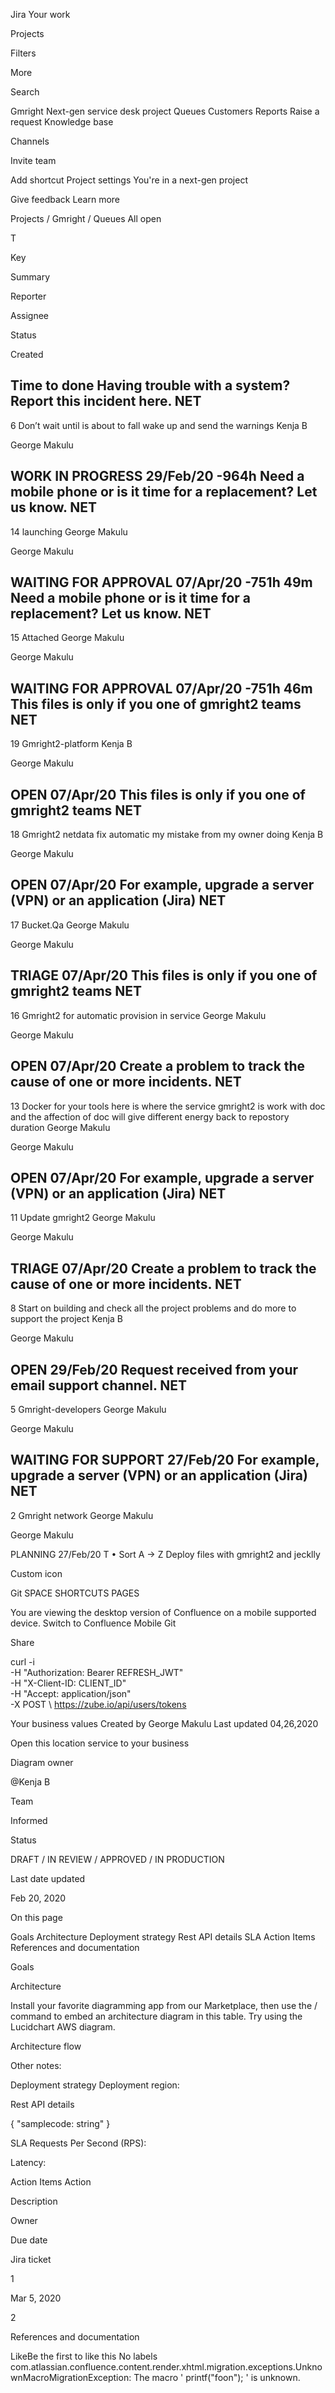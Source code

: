 
Jira
Your work

Projects

Filters

More


Search





Gmright
Next-gen service desk project
Queues
Customers
Reports
Raise a request
Knowledge base

Channels

Invite team

Add shortcut
Project settings
You're in a next-gen project

Give feedback
Learn more

Projects
/
Gmright
/
Queues
All open



T

Key

Summary

Reporter

Assignee

Status

Created

Time to done
Having trouble with a system? Report this incident here.
NET
-
6
Don’t wait until is about to fall wake up and send the warnings
Kenja B

George Makulu

WORK IN PROGRESS
29/Feb/20
-964h
Need a mobile phone or is it time for a replacement? Let us know.
NET
-
14
launching
George Makulu

George Makulu

WAITING FOR APPROVAL
07/Apr/20
-751h 49m
Need a mobile phone or is it time for a replacement? Let us know.
NET
-
15
Attached
George Makulu

George Makulu

WAITING FOR APPROVAL
07/Apr/20
-751h 46m
This files is only if you one of gmright2 teams 
NET
-
19
Gmright2-platform
Kenja B

George Makulu

OPEN
07/Apr/20
This files is only if you one of gmright2 teams 
NET
-
18
Gmright2 netdata fix automatic my mistake from my owner doing
Kenja B

George Makulu

OPEN
07/Apr/20
For example, upgrade a server (VPN) or an application (Jira)
NET
-
17
Bucket.Qa
George Makulu

George Makulu

TRIAGE
07/Apr/20
This files is only if you one of gmright2 teams 
NET
-
16
Gmright2 for automatic provision in service
George Makulu

George Makulu

OPEN
07/Apr/20
Create a problem to track the cause of one or more incidents.
NET
-
13
Docker for your tools here is where the service gmright2 is work with doc and the affection of doc will give different energy back to repostory duration
George Makulu

George Makulu

OPEN
07/Apr/20
For example, upgrade a server (VPN) or an application (Jira)
NET
-
11
Update gmright2
George Makulu

George Makulu

TRIAGE
07/Apr/20
Create a problem to track the cause of one or more incidents.
NET
-
8
Start on building and check all the project problems and do more to support the project
Kenja B

George Makulu

OPEN
29/Feb/20
Request received from your email support channel.
NET
-
5
Gmright-developers
George Makulu

George Makulu

WAITING FOR SUPPORT
27/Feb/20
For example, upgrade a server (VPN) or an application (Jira)
NET
-
2
Gmright network
George Makulu

George Makulu

PLANNING
27/Feb/20
T • Sort A → Z   Deploy files with gmright2 and jecklly

Custom icon






Git
SPACE SHORTCUTS
PAGES


You are viewing the desktop version of Confluence on a mobile supported device. Switch to Confluence Mobile
Git





Share


curl -i \
-H "Authorization: Bearer REFRESH_JWT" \
-H "X-Client-ID: CLIENT_ID" \
-H "Accept: application/json" \
-X POST \ https://zube.io/api/users/tokens

Your business values
Created by George Makulu
Last updated 04,26,2020
 

Open this location service to your business 

Diagram owner

@Kenja B 

Team 



Informed 



Status

DRAFT / IN REVIEW / APPROVED / IN PRODUCTION

Last date updated

Feb 20, 2020

On this page

Goals
  Architecture
  Deployment strategy
  Rest API details
  SLA
  Action Items
  References and documentation













 

Goals

 

 


  Architecture
<Add diagram>

Install your favorite diagramming app from our Marketplace, then use the / command to embed an architecture diagram in this table. Try using the Lucidchart AWS diagram. 


Architecture flow 

 

 

Other notes:

 


  Deployment strategy 
Deployment region: 

 


  Rest API details

{
  "samplecode: string"
}
 


  SLA
Requests Per Second (RPS):

Latency: 

 


  Action Items 
Action

Description

Owner

Due date

Jira ticket

1	



Mar 5, 2020


2	
 

 

 

 

 

 


  References and documentation

 

 

LikeBe the first to like this
No labels
com.atlassian.confluence.content.render.xhtml.migration.exceptions.UnknownMacroMigrationException: The macro ' printf("foon"); ' is unknown.
